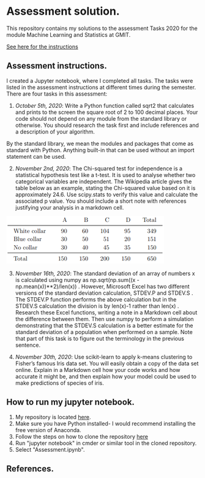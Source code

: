 # Assessment solution.

This repository contains my solutions to the assessment Tasks 2020 for the module Machine Learning and Statistics at GMIT.

[See here for the instructions](https://learnonline.gmit.ie/mod/url/view.php?id=102004)

## Assessment instructions.

I created a Jupyter notebook, where I completed all tasks. The tasks were listed in the assessment instructions at different times during the semester. There are four tasks in this assessment:

1. *October 5th, 2020*: Write a Python function called sqrt2 that calculates and
prints to the screen the square root of 2 to 100 decimal places. Your code should
not depend on any module from the standard library or otherwise. You should
research the task first and include references and a description of your algorithm.

By the standard library, we mean the modules and packages that come as standard with Python.
Anything built-in that can be used without an import statement can be used.

2. *November 2nd, 2020*: The Chi-squared test for independence is a statistical
hypothesis test like a t-test. It is used to analyse whether two categorical variables
are independent. The Wikipedia article gives the table below as an example,
stating the Chi-squared value based on it is approximately 24.6. Use scipy.stats
to verify this value and calculate the associated p value. You should include a short
note with references justifying your analysis in a markdown cell.

![table](https://github.com/amacuga/mls-tasks-2020/blob/main/img/img1.PNG)

3. *November 16th, 2020*: The standard deviation of an array of numbers x is
calculated using numpy as np.sqrt(np.sum((x - np.mean(x))**2)/len(x)) .
However, Microsoft Excel has two different versions of the standard deviation
calculation, STDEV.P and STDEV.S . The STDEV.P function performs the above
calculation but in the STDEV.S calculation the division is by len(x)-1 rather
than len(x) . Research these Excel functions, writing a note in a Markdown cell
about the difference between them. Then use numpy to perform a simulation
demonstrating that the STDEV.S calculation is a better estimate for the standard
deviation of a population when performed on a sample. Note that part of this task
is to figure out the terminology in the previous sentence.

4. *November 30th, 2020*: Use scikit-learn to apply k-means clustering to
Fisher’s famous Iris data set. You will easily obtain a copy of the data set online. Explain in a Markdown cell how your code works and how accurate it might
be, and then explain how your model could be used to make predictions of species
of iris.

## How to run my jupyter notebook.

1. My repository is located [here](https://github.com/amacuga/mls-tasks-2020.git). 
2. Make sure you have Python installed- I would recommend installing the free version of Anaconda.
3. Follow the steps on how to clone the repository [here](https://docs.github.com/en/free-pro-team@latest/github/creating-cloning-and-archiving-repositories/cloning-a-repository)
4. Run "jupyter notebook" in cmder or similar tool in the cloned repository.
5. Select "Assessment.ipynb".

## References.